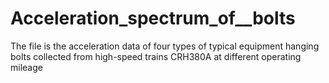 # Acceleration_spectrum_of__bolts
The file is the acceleration data of four types of typical equipment hanging bolts collected from high-speed trains CRH380A at different operating mileage
